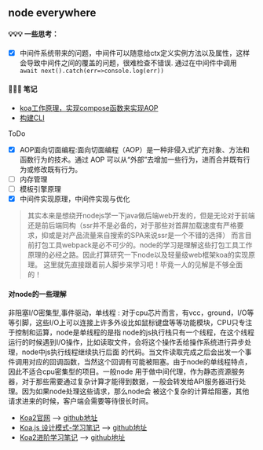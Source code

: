 ## node everywhere

#### 💡💡💡 一些思考：
- [x] 中间件系统带来的问题，中间件可以随意给ctx定义实例方法以及属性，这样会导致中间件之间的覆盖的问题，很难检查不错误.
      通过在中间件中调用 `await next().catch(err=>console.log(err))`


#### 🍺🍺🍺 笔记

- [koa工作原理，实现compose函数来实现AOP](https://github.com/BUPTlhuanyu/NodeNote/blob/master/koa-master/blog/koa%E5%B7%A5%E4%BD%9C%E5%8E%9F%E7%90%86%EF%BC%8C%E5%AE%9E%E7%8E%B0compose%E5%87%BD%E6%95%B0%E6%9D%A5%E5%AE%9E%E7%8E%B0AOP.md)
- [构建CLI](https://github.com/BUPTlhuanyu/NodeNote/blob/master/demo/firstCli/readme.md)



ToDo

- [x] AOP面向切面编程:面向切面编程（AOP）是一种非侵入式扩充对象、方法和函数行为的技术。通过 AOP 可以从“外部”去增加一些行为，进而合并既有行为或修改既有行为。
- [ ] 内存管理
- [ ] 模板引擎原理
- [x] 中间件实现原理，中间件实现与优化

> 其实本来是想绕开nodejs学一下java做后端web开发的，但是无论对于前端还是前后端同构（ssr并不是必备的，对于那些对首屏加载速度有严格要求，抑或是对产品流量来自搜索的SPA来说ssr是一个不错的选择）
而言目前打包工具webpack是必不可少的。node的学习是理解这些打包工具工作原理的必经之路。因此打算研究一下node以及轻量级web框架koa的实现原理。
这里就先直接跟着前人脚步来学习吧！毕竟一人的见解是不够全面的！

#### 对node的一些理解
非阻塞I/O密集型,事件驱动，单线程 : 对于cpu芯片而言，有vcc，ground，I/O等等引脚，这些I/O上可以连接上许多外设比如鼠标键盘等等功能模块，CPU只专注于控制和运算，node是单线程的是指
node的js执行栈只有一个线程，在这个线程运行的时候遇到I/O操作，比如读取文件，会将这个操作丢给操作系统进行异步处理，node中js执行线程继续执行后面
的代码。当文件读取完成之后会出发一个事件调用对应的回调函数，当然这个回调有可能被阻塞。由于node的单线程特点，因此不适合cpu密集型的项目。一般node
用于做中间代理，作为静态资源服务器，对于那些需要通过复杂计算才能得到数据，一般会转发给API服务器进行处理。因为如果node处理这些请求，那么node会
被这个复杂的计算给阻塞，其他请求进来的时候，客户端会需要等待很长时间。


- [Koa2官网](https://koa.bootcss.com/) ——> [github地址](https://github.com/koajs/koa)
- [Koa.js 设计模式-学习笔记](https://chenshenhai.github.io/koajs-design-note/) ——> [github地址](https://github.com/chenshenhai/koajs-design-note)
- [Koa2进阶学习笔记](https://chenshenhai.github.io/koa2-note/) ——> [github地址](https://github.com/chenshenhai/koa2-note)
